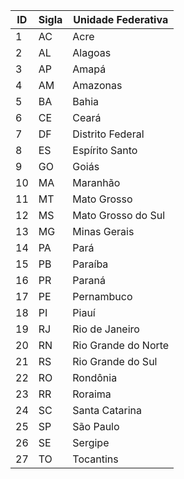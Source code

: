 | ID | Sigla | Unidade Federativa          |
|----|-------|-----------------------------|
| 1  | AC    | Acre                        |
| 2  | AL    | Alagoas                     |
| 3  | AP    | Amapá                       |
| 4  | AM    | Amazonas                    |
| 5  | BA    | Bahia                       |
| 6  | CE    | Ceará                       |
| 7  | DF    | Distrito Federal            |
| 8  | ES    | Espírito Santo              |
| 9  | GO    | Goiás                       |
| 10 | MA    | Maranhão                    |
| 11 | MT    | Mato Grosso                 |
| 12 | MS    | Mato Grosso do Sul          |
| 13 | MG    | Minas Gerais                |
| 14 | PA    | Pará                        |
| 15 | PB    | Paraíba                     |
| 16 | PR    | Paraná                      |
| 17 | PE    | Pernambuco                  |
| 18 | PI    | Piauí                       |
| 19 | RJ    | Rio de Janeiro              |
| 20 | RN    | Rio Grande do Norte         |
| 21 | RS    | Rio Grande do Sul           |
| 22 | RO    | Rondônia                    |
| 23 | RR    | Roraima                     |
| 24 | SC    | Santa Catarina              |
| 25 | SP    | São Paulo                   |
| 26 | SE    | Sergipe                     |
| 27 | TO    | Tocantins                   |
